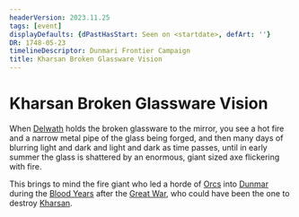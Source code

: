 ```yaml
---
headerVersion: 2023.11.25
tags: [event]
displayDefaults: {dPastHasStart: Seen on <startdate>, defArt: ''}
DR: 1748-05-23
timelineDescriptor: Dunmari Frontier Campaign
title: Kharsan Broken Glassware Vision
---
```

# Kharsan Broken Glassware Vision

When [Delwath](<../../../people/pcs/dunmar-fellowship/delwath.md>) holds the broken glassware to the mirror, you see a hot fire and a narrow metal pipe of the glass being forged, and then many days of blurring light and dark and light and dark as time passes, until in early summer the glass is shattered by an enormous, giant sized axe flickering with fire. 

This brings to mind the fire giant who led a horde of [Orcs](<../../../species/orcs.md>) into [Dunmar](<../../../gazetteer/greater-dunmar/realms/dunmar/dunmar.md>) during the [Blood Years](<../../../events/1500s/blood-years.md>) after the [Great War](<../../../events/1500s/great-war.md>), who could have been the one to destroy [Kharsan](<../../../gazetteer/greater-dunmar/dunmari-basin/kharsan.md>). 